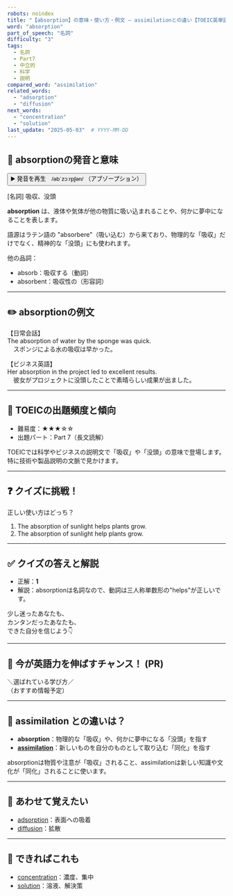 ```yaml
---
robots: noindex
title: "【absorption】の意味・使い方・例文 ― assimilationとの違い【TOEIC英単語】"
word: "absorption"
part_of_speech: "名詞"
difficulty: "3"
tags:
  - 名詞
  - Part7
  - 中立的
  - 科学
  - 説明
compared_word: "assimilation"
related_words:
  - "adsorption"
  - "diffusion"
next_words:
  - "concentration"
  - "solution"
last_update: "2025-05-03"  # YYYY-MM-DD
---
```


## 🔰 absorptionの発音と意味

<button class="play-audio" onclick="playTTS('absorption')">
  <span class="play-audio-main">
    ▶️ 発音を再生　/əbˈzɔːrpʃən/
  </span>
  <span class="play-audio-sub">
    （アブゾープション）
  </span>
</button>

[名詞] 吸収、没頭

**absorption** は、液体や気体が他の物質に吸い込まれることや、何かに夢中になることを表します。

語源はラテン語の "absorbere"（吸い込む）から来ており、物理的な「吸収」だけでなく、精神的な「没頭」にも使われます。

他の品詞：  
- absorb：吸収する（動詞）
- absorbent：吸収性の（形容詞）

---

## ✏️ absorptionの例文

【日常会話】  
The absorption of water by the sponge was quick.  
　スポンジによる水の吸収は早かった。

【ビジネス英語】  
Her absorption in the project led to excellent results.  
　彼女がプロジェクトに没頭したことで素晴らしい成果が出ました。

---

## 🎯 TOEICの出題頻度と傾向

- 難易度：★★★☆☆
- 出題パート：Part 7（長文読解）

TOEICでは科学やビジネスの説明文で「吸収」や「没頭」の意味で登場します。特に技術や製品説明の文脈で見かけます。

---

## ❓ クイズに挑戦！

正しい使い方はどっち？

1. The absorption of sunlight helps plants grow.  
2. The absorption of sunlight help plants grow.

---

## ✅ クイズの答えと解説

- 正解：**1**
- 解説：absorptionは名詞なので、動詞は三人称単数形の"helps"が正しいです。

少し迷ったあなたも、  
カンタンだったあなたも、  
できた自分を信じよう👇️

---

## 🚀 今が英語力を伸ばすチャンス！ (PR)

<div class="info-center">
＼選ばれている学び方／<br>  
（おすすめ情報予定）
</div>

---

## 🤔  assimilation との違いは？

- **absorption**：物理的な「吸収」や、何かに夢中になる「没頭」を指す
- **[assimilation](/assimilation)**：新しいものを自分のものとして取り込む「同化」を指す

absorptionは物質や注意が「吸収」されること、assimilationは新しい知識や文化が「同化」されることに使います。

---

## 🧩 あわせて覚えたい

- [adsorption](/adsorption)：表面への吸着
- [diffusion](/diffusion)：拡散

---

## 📖 できればこれも

- [concentration](/concentration)：濃度、集中
- [solution](/solution)：溶液、解決策

<!-- cvid: aid49_bid31 -->
